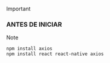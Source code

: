 >[!IMPORTANT]
> ### ANTES DE INICIAR

> [!NOTE]
>```
> npm install axios
> npm install react react-native axios
>```
